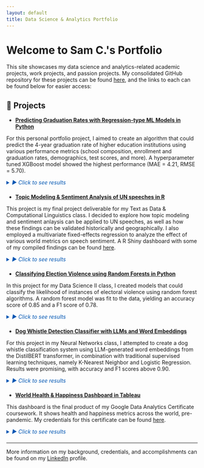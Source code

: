 ```yaml
---
layout: default
title: Data Science & Analytics Portfolio
---
```


# Welcome to Sam C.'s Portfolio

This site showcases my data science and analytics-related academic projects, work projects, and passion projects. My consolidated GitHub repository for these projects can be found [here](https://github.com/samuelco1997/Portfolio), and the links to each can be found below for easier access:

## 🔬 Projects

- [**Predicting Graduation Rates with Regression-type ML Models in Python**](https://github.com/samuelco1997/Portfolio/tree/main/Predicting%20Graduation%20Rates%20with%20Regression-type%20ML%20Models)

For this personal portfolio project, I aimed to create an algorithm that could predict the 4-year graduation rate of higher education institutions using various performance metrics (school composition, enrollment and graduation rates, demographics, test scores, and more). A hyperparameter tuned XGBoost model showed the highest performance (MAE = 4.21, RMSE = 5.70).
<details>
<summary><em>▶ Click to see results</em></summary>
  <p>XGBoost Performance (predictions vs. true values)</p>
  <img src="visuals/graduation_rates_preds_xgboost.png" alt="XGBoost Performance grad" style="width: 300px; height: auto;">
  <img src="visuals/graduation_rates_performance.png" alt="XGBoost Performance grad" style="width: 300px; height: auto;">
</details>


- [**Topic Modeling & Sentiment Analysis of UN speeches in R**](https://github.com/samuelco1997/Portfolio/tree/main/Topic%20Modeling%20and%20Sentiment%20Analysis%20of%20UN%20Speeches%20in%20R)

This project is my final project deliverable for my Text as Data & Computational Linguistics class. I decided to explore how topic modeling and sentiment anlaysis can be applied to UN speeches, as well as how these findings can be validated historically and geographically. I also employed a multivariate fixed-effects regression to analyze the effect of various world metrics on speech sentiment. A R Shiny dashboard with some of my compiled findings can be found [here](https://scohen97.shinyapps.io/tad_app/).
<details>
<summary><em>▶ Click to see results</em></summary>
<!DOCTYPE html>
<html>
<body>
  <iframe src="https://scohen97.shinyapps.io/tad_app/" width="800" height="400"></iframe>
</body>
</html>
</details>

- [**Classifying Election Violence using Random Forests in Python**](https://github.com/samuelco1997/Portfolio/tree/main/Classifying%20Election%20Violence%20using%20ML%20in%20Python)

In this project for my Data Science II class, I created models that could classify the likelihood of instances of electoral violence using random forest algorithms. A random forest model was fit to the data, yielding an accuracy score of 0.85 and a F1 score of 0.78.
<details>
<summary><em>▶ Click to see results</em></summary>
  <p>Random Forest Confusion Matrix and Performance for Conflict Prob.</p>
  <img src="visuals/conflict_rf_confusion_matrix.png" alt="Random Forest Confusion Matrix for Conflict Prob." style="width: 300px; height: auto;">
  <img src="visuals/conflict_rf_performance.png" alt="Random Forest Confusion Matrix for Conflict Prob." style="width: 300px; height: auto;">

</details>


- [**Dog Whistle Detection Classifier with LLMs and Word Embeddings**](https://github.com/samuelco1997/Portfolio/tree/main/Dog%20Whistle%20Detection%20with%20LLM-Generated%20Word%20Embeddings)

For this project in my Neural Networks class, I attempted to create a dog whistle classification system using LLM-generated word embeddings from the DistilBERT transformer, in combination with traditional supervised learning techniques, namely K-Nearest Neighbor and Logistic Regression. Results were promising, with accuracy and F1 scores above 0.90.
<details>
<summary><em>▶ Click to see results</em></summary>
  <p>KNN Embedding Confusion Matrix (100 random obs.)</p>
  <img src="visuals/dw_confusion_matrix.png" alt="KNN Confusion Matrix" style="width: 300px; height: auto;">

</details>


- [**World Health & Happiness Dashboard in Tableau**](https://public.tableau.com/app/profile/sam8656/viz/Worldhealthandhappiness/Dashboard1)

This dashboard is the final product of my Google Data Analytics Certificate coursework. It shows health and happiness metrics across the world, pre-pandemic. My credentials for this certificate can be found [here](https://www.coursera.org/account/accomplishments/professional-cert/9QY9C49T9SJP?utm_source=link&utm_medium=certificate&utm_content=cert_image&utm_campaign=pdf_header_button&utm_product=prof).
<details>
<summary><em>▶ Click to see results</em></summary>
<!DOCTYPE html>
<html>
<body>
  <iframe src="https://public.tableau.com/app/profile/sam8656/viz/Worldhealthandhappiness/Dashboard1" width="800" height="400"></iframe>
</body>
</html>
</details>


---
More information on my background, credentials, and accomplishments can be found on my [LinkedIn](https://www.linkedin.com/in/samuel-cohen-b5878b163/) profile. 

<style>
details {
  margin-bottom: 1.5em;
}

details summary {
  font-weight: normal;
  color: #0056b3;
  cursor: pointer;
  margin-top: 0.5em;
}

details summary:hover {
  color: #007bff;
  text-decoration: underline;
}

details[open] {
  padding: 0.5em;
  background-color: #f9f9f9;
  border-left: 4px solid #ccc;
}
</style>

